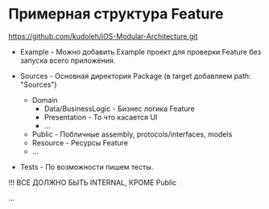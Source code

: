#  Примерная структура Feature

https://github.com/kudoleh/iOS-Modular-Architecture.git


- Example - Можно добавить Example проект для проверки Feature без запуска всего приложения.

- Sources - Основная директория Package (в target добавляем path: "Sources")
    - Domain 
        - Data/BusinessLogic - Бизнес логика Feature
        - Presentation - То что касается UI
        - ...
    - Public - Побличные assembly, protocols/interfaces, models
    - Resource - Ресурсы Feature
    - ...

- Tests - По возможности пишем тесты.

!!! ВСЕ ДОЛЖНО БЫТЬ INTERNAL, КРОМЕ Public

...
